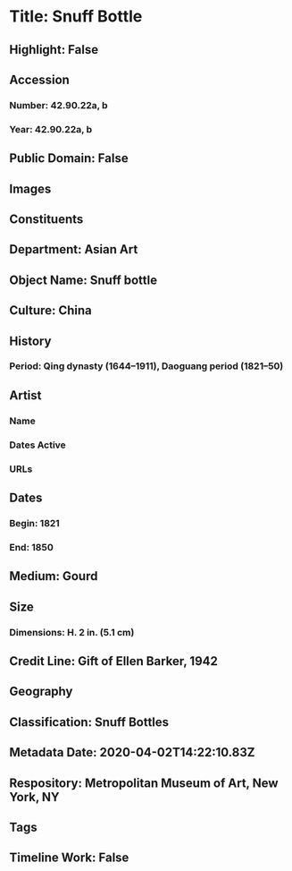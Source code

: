 # Title: Snuff Bottle
## Highlight: False
## Accession
### Number: 42.90.22a, b
### Year: 42.90.22a, b
## Public Domain: False
## Images
## Constituents
## Department: Asian Art
## Object Name: Snuff bottle
## Culture: China
## History
### Period: Qing dynasty (1644–1911), Daoguang period (1821–50)
## Artist
### Name
### Dates Active
### URLs
## Dates
### Begin: 1821
### End: 1850
## Medium: Gourd
## Size
### Dimensions: H. 2 in. (5.1 cm)
## Credit Line: Gift of Ellen Barker, 1942
## Geography
## Classification: Snuff Bottles
## Metadata Date: 2020-04-02T14:22:10.83Z
## Respository: Metropolitan Museum of Art, New York, NY
## Tags
## Timeline Work: False